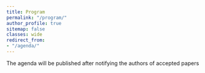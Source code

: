 ```yaml
---
title: Program
permalink: "/program/"
author_profile: true
sitemap: false
classes: wide
redirect_from:
- "/agenda/"
---
```


The agenda will be published after notifying the authors of accepted papers 
